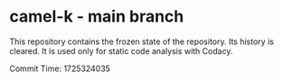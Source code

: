 # camel-k - main branch

This repository contains the frozen state of the repository.
Its history is cleared. It is used only for static code
analysis with Codacy.

Commit Time: 1725324035